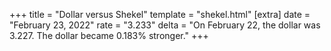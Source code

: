 +++
title = "Dollar versus Shekel"
template = "shekel.html"
[extra]
date = "February 23, 2022"
rate = "3.233"
delta = "On February 22, the dollar was 3.227. The dollar became 0.183% stronger."
+++
